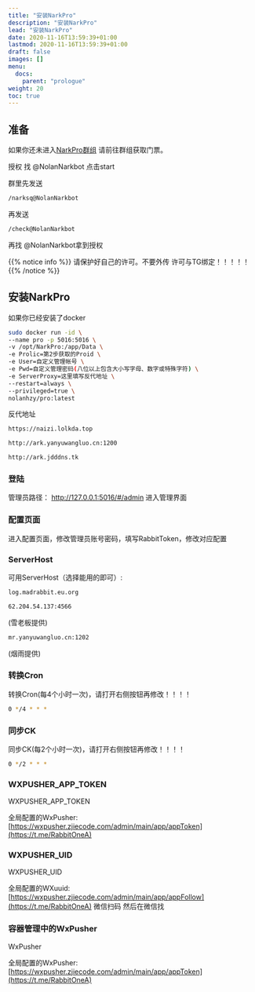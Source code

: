 ```yaml
---
title: "安装NarkPro"
description: "安装NarkPro"
lead: "安装NarkPro"
date: 2020-11-16T13:59:39+01:00
lastmod: 2020-11-16T13:59:39+01:00
draft: false
images: []
menu:
  docs:
    parent: "prologue"
weight: 20
toc: true
---
```


## 准备

如果你还未进入[NarkPro群组](https://t.me/NolanNark) 请前往群组获取门票。

授权 找 @NolanNarkbot  点击start

群里先发送

```bash
/narksq@NolanNarkbot
```

再发送

```bash
/check@NolanNarkbot
```

再找 @NolanNarkbot拿到授权

{{% notice info %}}
请保护好自己的许可。不要外传
许可与TG绑定！！！！！
{{% /notice %}}

## 安装NarkPro

如果你已经安装了docker

```bash
sudo docker run -id \
--name pro -p 5016:5016 \
-v /opt/NarkPro:/app/Data \
-e Prolic=第2步获取的Proid \
-e User=自定义管理帐号 \
-e Pwd=自定义管理密码(八位以上包含大小写字母、数字或特殊字符) \
-e ServerProxy=这里填写反代地址 \
--restart=always \
--privileged=true \
nolanhzy/pro:latest
```

反代地址

```bash
https://naizi.lolkda.top
```

```bash
http://ark.yanyuwangluo.cn:1200
```

```bash
http://ark.jdddns.tk
```

### 登陆

管理员路径： http://127.0.0.1:5016/#/admin  进入管理界面

### 配置页面

进入配置页面，修改管理员账号密码，填写RabbitToken，修改对应配置

### ServerHost

可用ServerHost（选择能用的即可）:

```bash
log.madrabbit.eu.org
```

```bash
62.204.54.137:4566 
```

(雪老板提供)

```bash
mr.yanyuwangluo.cn:1202
```

 (烟雨提供)

### 转换Cron

转换Cron(每4个小时一次)，请打开右侧按钮再修改！！！！

```bash
0 */4 * * *
```

### 同步CK

同步CK(每2个小时一次)，请打开右侧按钮再修改！！！！

```bash
0 */2 * * *
```

### WXPUSHER_APP_TOKEN

WXPUSHER_APP_TOKEN

全局配置的WxPusher:[https://wxpusher.zjiecode.com/admin/main/app/appToken](https://t.me/RabbitOneA)

### WXPUSHER_UID

WXPUSHER_UID

全局配置的WXuuid:[https://wxpusher.zjiecode.com/admin/main/app/appFollow](https://t.me/RabbitOneA) 微信扫码 然后在微信找

### 容器管理中的WxPusher

WxPusher

全局配置的WxPusher:[https://wxpusher.zjiecode.com/admin/main/app/appToken](https://t.me/RabbitOneA)
